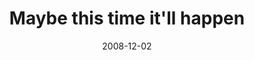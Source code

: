 ---
layout: base.njk
title : 'Maybe this time it&#39;ll happen' 
view_title : 'Maybe this time it&#39;ll happen' 
year : '2008' 
date : '2008-12-02' 
img_file : '/drawing/maybethistimeitllhappen.jpg' 
html_file : 'maybethistimeitllhappen' 
next_html : 'idontseeyou.html' 
year_order : '545' 
permalink : "title/{{html_file}}.html"
---